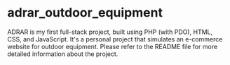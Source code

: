 # adrar_outdoor_equipment
ADRAR is my first full-stack project, built using PHP (with PDO), HTML, CSS, and JavaScript. It's a personal project that simulates an e-commerce website for outdoor equipment. Please refer to the README file for more detailed information about the project.
